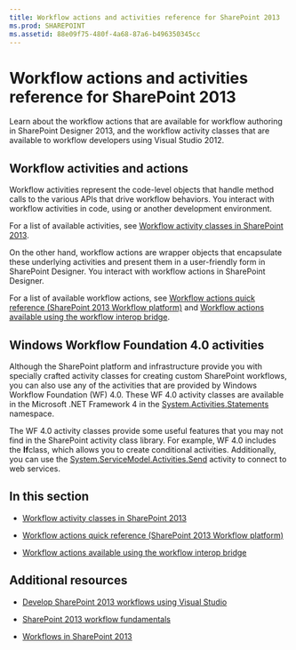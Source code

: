 ```yaml
---
title: Workflow actions and activities reference for SharePoint 2013
ms.prod: SHAREPOINT
ms.assetid: 88e09f75-480f-4a68-87a6-b496350345cc
---
```



# Workflow actions and activities reference for SharePoint 2013
Learn about the workflow actions that are available for workflow authoring in SharePoint Designer 2013, and the workflow activity classes that are available to workflow developers using Visual Studio 2012.
## Workflow activities and actions
<a name="bkm_Activities"> </a>

Workflow activities represent the code-level objects that handle method calls to the various APIs that drive workflow behaviors. You interact with workflow activities in code, using or another development environment.
  
    
    
For a list of available activities, see  [Workflow activity classes in SharePoint 2013](workflow-activity-classes-in-sharepoint-2013.md).
  
    
    
On the other hand, workflow actions are wrapper objects that encapsulate these underlying activities and present them in a user-friendly form in SharePoint Designer. You interact with workflow actions in SharePoint Designer.
  
    
    
For a list of available workflow actions, see  [Workflow actions quick reference (SharePoint 2013 Workflow platform)](workflow-actions-quick-reference-sharepoint-2013-workflow-platform.md) and [Workflow actions available using the workflow interop bridge](workflow-actions-available-using-the-workflow-interop-bridge.md).
  
    
    

## Windows Workflow Foundation 4.0 activities
<a name="bkm_WF4"> </a>

Although the SharePoint platform and infrastructure provide you with specially crafted activity classes for creating custom SharePoint workflows, you can also use any of the activities that are provided by Windows Workflow Foundation (WF) 4.0. These WF 4.0 activity classes are available in the Microsoft .NET Framework 4 in the  [System.Activities.Statements](http://msdn.microsoft.com/en-us/library/system.activities.statements.aspx) namespace.
  
    
    
The WF 4.0 activity classes provide some useful features that you may not find in the SharePoint activity class library. For example, WF 4.0 includes the **If**class, which allows you to create conditional activities. Additionally, you can use the [System.ServiceModel.Activities.Send](http://msdn.microsoft.com/en-us/library/system.servicemodel.activities.send.aspx) activity to connect to web services.
  
    
    

## In this section
<a name="bkm_inthissection"> </a>


-  [Workflow activity classes in SharePoint 2013](workflow-activity-classes-in-sharepoint-2013.md)
    
  
-  [Workflow actions quick reference (SharePoint 2013 Workflow platform)](workflow-actions-quick-reference-sharepoint-2013-workflow-platform.md)
    
  
-  [Workflow actions available using the workflow interop bridge](workflow-actions-available-using-the-workflow-interop-bridge.md)
    
  

## Additional resources
<a name="bkm_addlres"> </a>


-  [Develop SharePoint 2013 workflows using Visual Studio](develop-sharepoint-2013-workflows-using-visual-studio.md)
    
  
-  [SharePoint 2013 workflow fundamentals](sharepoint-2013-workflow-fundamentals.md)
    
  
-  [Workflows in SharePoint 2013](workflows-in-sharepoint-2013.md)
    
  

